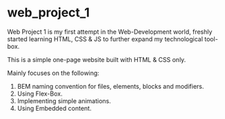 # web_project_1

Web Project 1
is my first attempt in the Web-Development world, freshly started learning HTML, CSS & JS to further expand my technological tool-box.

This is a simple one-page website built with HTML & CSS only.

Mainly focuses on the following:
1. BEM naming convention for files, elements, blocks and modifiers.
2. Using Flex-Box.
3. Implementing simple animations.
4. Using Embedded content.
